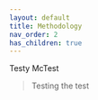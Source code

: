 ```yaml
---
layout: default
title: Methodology
nav_order: 2
has_children: true
---
```

Testy McTest

> Testing the test
